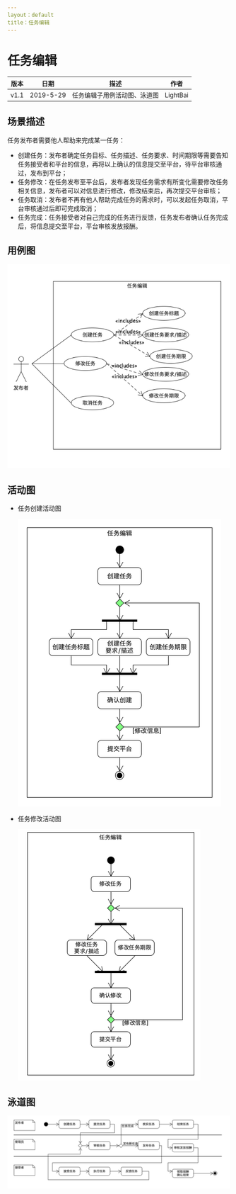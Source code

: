 ```yaml
---
layout：default
title：任务编辑
---
```


# 任务编辑

| 版本 | 日期      | 描述                         | 作者     |
| ---- | --------- | ---------------------------- | -------- |
| v1.1 | 2019-5-29 | 任务编辑子用例活动图、泳道图 | LightBai |

## 场景描述

任务发布者需要他人帮助来完成某一任务：

- 创建任务：发布者确定任务目标、任务描述、任务要求、时间期限等需要告知任务接受者和平台的信息，再将以上确认的信息提交至平台，待平台审核通过，发布到平台；
- 任务修改：在任务发布至平台后，发布者发现任务需求有所变化需要修改任务相关信息，发布者可以对信息进行修改，修改结束后，再次提交平台审核；
- 任务取消：发布者不再有他人帮助完成任务的需求时，可以发起任务取消，平台审核通过后即可完成取消；
- 任务完成：任务接受者对自己完成的任务进行反馈，任务发布者确认任务完成后，将信息提交至平台，平台审核发放报酬。

## 用例图

![](image/EditTask_usecase.png)

## 活动图

- 任务创建活动图

  ![](image/NewTask_activity.png)

- 任务修改活动图

  ![](image/ModifyTask_activity.png)

## 泳道图

![](image/SwimLane.png)











